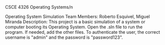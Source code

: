 CSCE 4326 Operating Systems/n

Operating System Simulation
Team Members: Roberto Esquivel, Miguel Miranda
Description: This project is a basic simulation of a system or computer booting its Operating System.
Open the .sln file to run the program. If needed, add the other files.
To authenticate the user, the correct username is "admin" and the password is "password123".
